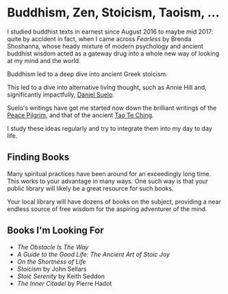# Buddhism, Zen, Stoicism, Taoism, ...

I studied buddhist texts in earnest since August 2016 to maybe mid 2017: quite
by accident in fact, when I came across *Fearless* by Brenda Shoshanna, whose
heady mixture of modern psychology and ancient buddhist wisdom acted as a
gateway drug into a whole new way of looking at my mind and the world.

Buddhism led to a deep dive into ancient Greek stoicism.

This led to a dive into alternative living thought, such as Annie Hill and,
significantly impactfully, [Daniel Suelo](https://en.wikipedia.org/wiki/Suelo).

Suelo's writings have got me started now down the brilliant writings of the
[Peace Pilgrim](http://www.peacepilgrim.com), and that of the ancient [Tao Te
Ching](http://acc6.its.brooklyn.cuny.edu/~phalsall/texts/taote-v3.html).

I study these ideas regularly and try to integrate them into my day to day life.

## Finding Books

Many spiritual practices have been around for an exceedingly long time. This
works to your advantage in many ways. One such way is that your public library
will likely be a great resource for such books.

Your local library will have dozens of books on the subject, providing a near
endless source of free wisdom for the aspiring adventurer of the mind.

## Books I'm Looking For

- *The Obstacle Is The Way*
- *A Guide to the Good Life: The Ancient Art of Stoic Joy*
- *On the Shortness of Life*
- *Stoicism* by John Sellars
- *Stoic Serenity* by Keith Seddon
- *The Inner Citadel* by Pierre Hadot

